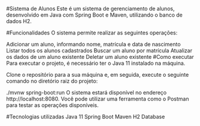 #Sistema de Alunos
Este é um sistema de gerenciamento de alunos, desenvolvido em Java com Spring Boot e Maven, utilizando o banco de dados H2.

#Funcionalidades
O sistema permite realizar as seguintes operações:

Adicionar um aluno, informando nome, matrícula e data de nascimento
Listar todos os alunos cadastrados
Buscar um aluno por matrícula
Atualizar os dados de um aluno existente
Deletar um aluno existente
#Como executar
Para executar o projeto, é necessário ter o Java 11 instalado na máquina.

Clone o repositório para a sua máquina e, em seguida, execute o seguinte comando no diretório raiz do projeto:

./mvnw spring-boot:run
O sistema estará disponível no endereço http://localhost:8080. Você pode utilizar uma ferramenta como o Postman para testar as operações disponíveis.

#Tecnologias utilizadas
Java 11
Spring Boot
Maven
H2 Database
